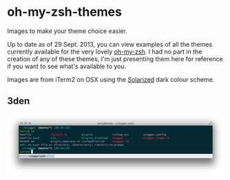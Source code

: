 oh-my-zsh-themes
================

Images to make your theme choice easier.

Up to date as of 29 Sept. 2013, you can view examples of all the themes currently available for the very lovely [oh-my-zsh](https://github.com/robbyrussell/oh-my-zsh). I had no part in the creation of any of these themes, I'm just presenting them here for reference if you want to see what's available to you.

Images are from iTerm2 on OSX using the [Solarized](https://github.com/altercation/solarized) dark colour scheme.

## 3den
![](./images/3den.png)
